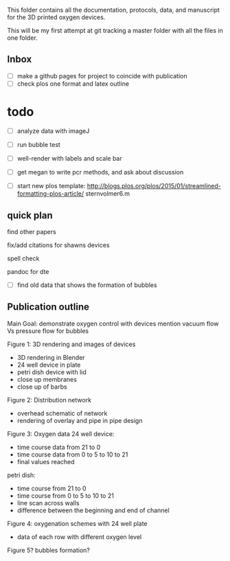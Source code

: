 This folder contains all the documentation, protocols, data, and manuscript for the 3D printed oxygen devices. 

This will be my first attempt at git tracking a master folder with all the files in one folder.

Inbox
---

- [ ] make a github pages for project to coincide with publication
- [ ] check plos one format and latex outline

todo
====
- [ ] analyze data with imageJ

- [ ] run bubble test

- [ ] well-render with labels and scale bar

- [ ] get megan to write pcr methods, and ask about discussion

- [ ] start new plos template: http://blogs.plos.org/plos/2015/01/streamlined-formatting-plos-article/
sternvolmer6.m

quick plan
--------------

find other papers

fix/add citations for shawns devices

spell check

pandoc for dte


- [ ] find old data that shows the formation of bubbles

Publication outline
----

Main Goal: demonstrate oxygen control with devices
	mention vacuum flow Vs pressure flow for bubbles

Figure 1: 3D rendering and images of devices
* 3D rendering in Blender
* 24 well device in plate
* petri dish device with lid
* close up membranes
* close up of barbs

Figure 2: Distribution network
* overhead schematic of network
* rendering of overlay and pipe in pipe design 


Figure 3: Oxygen data
24 well device:
* time course data from 21 to 0
* time course data from 0 to 5 to 10 to 21
* final values reached

petri dish: 
* time course from 21 to 0
* time course from 0 to 5 to 10 to 21
* line scan across walls
* difference between the beginning and end of channel

Figure 4: oxygenation schemes with 24 well plate
* data of each row with different oxygen level

Figure 5? bubbles formation?

